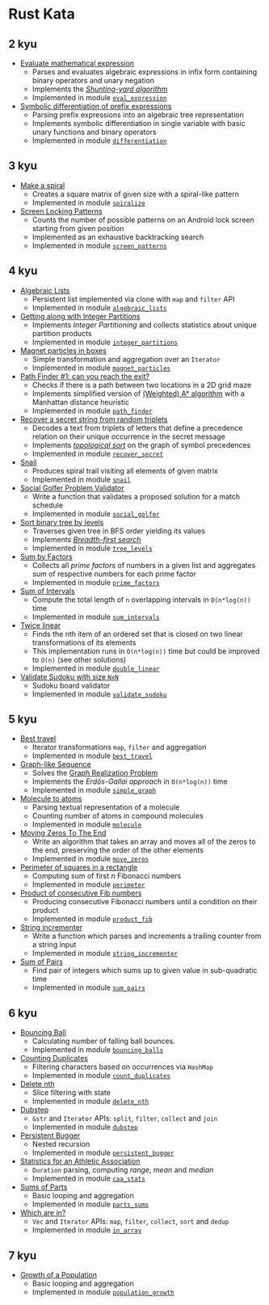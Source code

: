 # Rust Kata

## 2 kyu
* [Evaluate mathematical expression](https://www.codewars.com/kata/52a78825cdfc2cfc87000005)
  * Parses and evaluates algebraic expressions in infix form containing
		binary operators and unary negation
  * Implements the [*Shunting-yard algorithm*](https://en.wikipedia.org/wiki/Shunting-yard_algorithm)
  * Implemented in module [`eval_expression`](src/eval_expression.rs)
* [Symbolic differentiation of prefix expressions](https://www.codewars.com/kata/584daf7215ac503d5a0001ae)
  * Parsing prefix expressions into an algebraic tree representation
  * Implements symbolic differentiation in single variable with basic
		unary functions and binary operators
  * Implemented in module [`differentiation`](src/differentiation.rs)

## 3 kyu
* [Make a spiral](https://www.codewars.com/kata/534e01fbbb17187c7e0000c6)
  * Creates a square matrix of given size with a spiral-like pattern
  * Implemented in module [`spiralize`](src/spiralize.rs)
* [Screen Locking Patterns](https://www.codewars.com/kata/585894545a8a07255e0002f1)
  * Counts the number of possible patterns on an Android lock screen
		starting from given position
  * Implemented as an exhaustive backtracking search
  * Implemented in module [`screen_patterns`](src/screen-patterns.rs)

## 4 kyu
* [Algebraic Lists](https://www.codewars.com/kata/529a92d9aba78c356b000353)
  * Persistent list implemented via clone with `map` and `filter` API
  * Implemented in module [`algebraic_lists`](src/algebraic_lists.rs)
* [Getting along with Integer Partitions](https://www.codewars.com/kata/55cf3b567fc0e02b0b00000b)
  * Implements *Integer Partitioning* and collects statistics about
		unique partition products
  * Implemented in module [`integer_partitions`](src/integer_partitions.rs)
* [Magnet particles in boxes](https://www.codewars.com/kata/56c04261c3fcf33f2d000534)
  * Simple transformation and aggregation over an `Iterator`
  * Implemented in module [`magnet_particles`](src/magnet_particles.rs)
* [Path Finder #1: can you reach the exit?](https://www.codewars.com/kata/5765870e190b1472ec0022a2)
  * Checks if there is a path between two locations in a 2D grid maze
  * Implements simplified version of [(Weighted) A* algorithm](https://en.wikipedia.org/wiki/A*_search_algorithm)
    with a Manhattan distance heuristic
  * Implemented in module [`path_finder`](src/path_finder.rs)
* [Recover a secret string from random triplets](https://www.codewars.com/kata/53f40dff5f9d31b813000774)
  * Decodes a text from triplets of letters that define a precedence
    relation on their unique occurrence in the secret message
  * Implements [*topological sort*](https://en.wikipedia.org/wiki/Topological_sorting)
    on the graph of symbol precedences
  * Implemented in module [`recover_secret`](src/recover_secret.rs)
* [Snail](https://www.codewars.com/kata/521c2db8ddc89b9b7a0000c1)
  * Produces spiral trail visiting all elements of given matrix
  * Implemented in module [`snail`](src/snail.rs)
* [Social Golfer Problem Validator](https://www.codewars.com/kata/556c04c72ee1147ff20000c9)
  * Write a function that validates a proposed solution for a match
    schedule
  * Implemented in module [`social_golfer`](src/social_golfer.rs)
* [Sort binary tree by levels](https://www.codewars.com/kata/52bef5e3588c56132c0003bc)
  * Traverses given tree in BFS order yielding its values
  * Implements [*Breadth-first search*](https://en.wikipedia.org/wiki/Breadth-first_search)
  * Implemented in module [`tree_levels`](src/tree_levels.rs)
* [Sum by Factors](https://www.codewars.com/kata/54d496788776e49e6b00052f)
  * Collects all *prime factors* of numbers in a given list and
		aggregates sum of respective numbers for each prime factor
  * Implemented in module [`prime_factors`](src/prime_factors.rs)
* [Sum of Intervals](https://www.codewars.com/kata/52b7ed099cdc285c300001cd)
  * Compute the total length of `n` overlapping intervals in
    `O(n*log(n))` time
  * Implemented in module [`sum_intervals`](src/sum_intervals.rs)
* [Twice linear](https://www.codewars.com/kata/5672682212c8ecf83e000050)
  * Finds the nth item of an ordered set that is closed on two linear
    transformations of its elements
  * This implementation runs in `O(n*log(n))` time but could be improved
    to `O(n)` (see other solutions)
  * Implemented in module [`double_linear`](src/double_linear.rs)
* [Validate Sudoku with size `NxN`](https://www.codewars.com/kata/540afbe2dc9f615d5e000425)
  * Sudoku board validator
  * Implemented in module [`validate_sudoku`](src/validate_sudoku.rs)

## 5 kyu
* [Best travel](https://www.codewars.com/kata/55e7280b40e1c4a06d0000aa)
  * Iterator transformations `map`, `filter` and aggregation
  * Implemented in module [`best_travel`](src/best_travel.rs)
* [Graph-like Sequence](https://www.codewars.com/kata/60815326bbb0150009f55f7e)
  * Solves the [Graph Realization Problem](https://en.wikipedia.org/wiki/Graph_realization_problem)
  * Implements the *Erdős-Gallai approach* in `O(n*log(n))` time
  * Implemented in module [`simple_graph`](src/simple_graph.rs)
* [Molecule to atoms](https://www.codewars.com/kata/52f831fa9d332c6591000511)
  * Parsing textual representation of a molecule
  * Counting number of atoms in compound molecules
  * Implemented in module [`molecule`](src/molecule.rs)
* [Moving Zeros To The End](https://www.codewars.com/kata/52597aa56021e91c93000cb0)
  * Write an algorithm that takes an array and moves all of the zeros to
    the end, preserving the order of the other elements
  * Implemented in module [`move_zeros`](src/move_zeros.rs)
* [Perimeter of squares in a rectangle](https://www.codewars.com/kata/559a28007caad2ac4e000083)
  * Computing sum of first *n* Fibonacci numbers
  * Implemented in module [`perimeter`](src/perimeter.rs)
* [Product of consecutive Fib numbers](https://www.codewars.com/kata/5541f58a944b85ce6d00006a)
  * Producing consecutive Fibonacci numbers until a condition on their
		product
  * Implemented in module [`product_fib`](src/product_fib.rs)
* [String incrementer](https://www.codewars.com/kata/54a91a4883a7de5d7800009c)
  * Write a function which parses and increments a trailing counter from
    a string input
  * Implemented in module [`string_incrementer`](src/string_incrementer.rs)
* [Sum of Pairs](https://www.codewars.com/kata/54d81488b981293527000c8f)
  * Find pair of integers which sums up to given value in sub-quadratic
    time
  * Implemented in module [`sum_pairs`](src/sum_pairs.rs)

## 6 kyu
* [Bouncing Ball](https://www.codewars.com/kata/5544c7a5cb454edb3c000047)
  * Calculating number of falling ball bounces.
  * Implemented in module [`bouncing_balls`](src/bouncing_balls.rs)
* [Counting Duplicates](https://www.codewars.com/kata/54bf1c2cd5b56cc47f0007a1)
  * Filtering characters based on occurrences via `HashMap`
  * Implemented in module [`count_duplicates`](src/count_duplicates.rs)
* [Delete nth](https://www.codewars.com/kata/554ca54ffa7d91b236000023)
  * Slice filtering with state
  * Implemented in module [`delete_nth`](src/delete_nth.rs)
* [Dubstep](https://www.codewars.com/kata/551dc350bf4e526099000ae5)
  * `&str` and `Iterator` APIs: `split`, `filter`, `collect` and `join`
  * Implemented in module [`dubstep`](src/dubstep.rs)
* [Persistent Bugger](https://www.codewars.com/kata/55bf01e5a717a0d57e0000ec)
  * Nested recursion
  * Implemented in module [`persistent_bugger`](src/persistent_bugger.rs)
* [Statistics for an Athletic Association](https://www.codewars.com/kata/55b3425df71c1201a800009c)
  * `Duration` parsing, computing *range*, *mean* and *median*
  * Implemented in module [`caa_stats`](src/caa_stats.rs)
* [Sums of Parts](https://www.codewars.com/kata/5ce399e0047a45001c853c2b)
  * Basic looping and aggregation
  * Implemented in module [`parts_sums`](src/parts_sums.rs)
* [Which are in?](https://www.codewars.com/kata/550554fd08b86f84fe000a58)
  * `Vec` and `Iterator` APIs: `map`, `filter`, `collect`, `sort` and
		`dedup`
  * Implemented in module [`in_array`](src/in_array.rs)

## 7 kyu
* [Growth of a Population](https://www.codewars.com/kata/563b662a59afc2b5120000c6)
  * Basic looping and aggregation
  * Implemented in module [`population_growth`](src/population_growth.rs)

